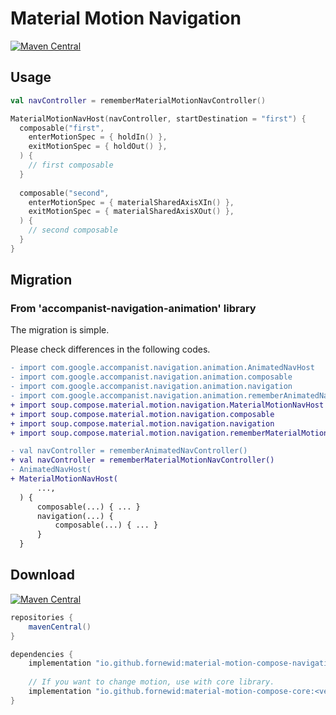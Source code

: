 # Material Motion Navigation

[![Maven Central](https://img.shields.io/maven-central/v/io.github.fornewid/material-motion-compose-navigation)](https://search.maven.org/search?q=g:io.github.fornewid)

## Usage

```kotlin
val navController = rememberMaterialMotionNavController()

MaterialMotionNavHost(navController, startDestination = "first") {
  composable("first",
    enterMotionSpec = { holdIn() },
    exitMotionSpec = { holdOut() },
  ) {
    // first composable
  }
  
  composable("second",
    enterMotionSpec = { materialSharedAxisXIn() },
    exitMotionSpec = { materialSharedAxisXOut() },
  ) {
    // second composable
  }
}
```

## Migration

### From 'accompanist-navigation-animation' library

The migration is simple.

Please check differences in the following codes.

```diff
- import com.google.accompanist.navigation.animation.AnimatedNavHost
- import com.google.accompanist.navigation.animation.composable
- import com.google.accompanist.navigation.animation.navigation
- import com.google.accompanist.navigation.animation.rememberAnimatedNavController
+ import soup.compose.material.motion.navigation.MaterialMotionNavHost
+ import soup.compose.material.motion.navigation.composable
+ import soup.compose.material.motion.navigation.navigation
+ import soup.compose.material.motion.navigation.rememberMaterialMotionNavController

- val navController = rememberAnimatedNavController()
+ val navController = rememberMaterialMotionNavController()
- AnimatedNavHost(
+ MaterialMotionNavHost(
      ...,
  ) {
      composable(...) { ... }
      navigation(...) {
          composable(...) { ... }
      }
  }
```

## Download

[![Maven Central](https://img.shields.io/maven-central/v/io.github.fornewid/material-motion-compose-navigation)](https://search.maven.org/search?q=g:io.github.fornewid)

```gradle
repositories {
    mavenCentral()
}

dependencies {
    implementation "io.github.fornewid:material-motion-compose-navigation:<version>"
    
    // If you want to change motion, use with core library.
    implementation "io.github.fornewid:material-motion-compose-core:<version>"
}
```
